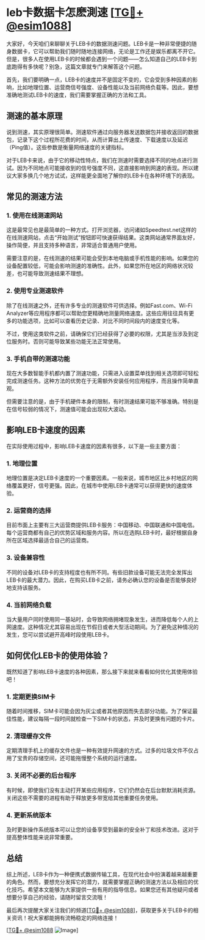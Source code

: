 # leb卡数据卡怎麽測速 [[TG💪+ @esim1088](https://t.me/s/esim1088)]

大家好，今天咱们来聊聊关于LEB卡的数据测速问题。LEB卡是一种非常便捷的随身数据卡，它可以帮助我们随时随地连接网络，无论是工作还是娱乐都离不开它。但是，很多人在使用LEB卡的时候都会遇到一个问题——怎么知道自己的LEB卡到底跑得有多快呢？别急，这篇文章就专门来解答这个问题。

首先，我们要明确一点，LEB卡的速度并不是固定不变的，它会受到多种因素的影响，比如地理位置、运营商信号强度、设备性能以及当前网络负载等。因此，要想准确地测试LEB卡的速度，我们需要掌握正确的方法和工具。

## 测速的基本原理

说到测速，其实原理很简单。测速软件通过向服务器发送数据包并接收返回的数据包，记录下这个过程所花费的时间，从而计算出上传速度、下载速度以及延迟（Ping值）。这些参数是衡量网络速度的关键指标。

对于LEB卡来说，由于它的移动性特点，我们在测速时需要选择不同的地点进行测试。因为不同地点可能接收到的信号强度不同，这直接影响到网速的表现。所以建议大家多换几个地方试试，这样能更全面地了解你的LEB卡在各种环境下的表现。

## 常见的测速方法

### 1. 使用在线测速网站

这是最常见也是最简单的一种方式。打开浏览器，访问诸如Speedtest.net这样的在线测速网站，点击“开始测试”按钮即可快速获得结果。这类网站通常界面友好，操作简便，并且支持多种语言，非常适合普通用户使用。

需要注意的是，在线测速的结果可能会受到本地电脑或手机性能的影响。如果您的设备配置较低，可能会影响测速的准确性。此外，如果您所在地区的网络状况较差，也可能导致测速结果不理想。

### 2. 使用专业测速软件

除了在线测速之外，还有许多专业的测速软件可供选择。例如Fast.com、Wi-Fi Analyzer等应用程序都可以帮助您更精确地测量网络速度。这些应用往往具有更多的功能选项，比如可以查看历史记录、对比不同时间段内的速度变化等。

不过，使用这类软件之前，请确保它们已经获得了必要的权限，尤其是当涉及到定位服务时。否则可能导致某些功能无法正常使用。

### 3. 手机自带的测速功能

现在大多数智能手机都内置了测速功能，只需进入设置菜单找到相关选项即可轻松完成测速任务。这种方法的优势在于无需额外安装任何应用程序，而且操作简单直观。

但需要注意的是，由于手机硬件本身的限制，有时测速结果可能不够准确。特别是在信号较弱的情况下，测速值可能会出现较大波动。

## 影响LEB卡速度的因素

在实际使用过程中，影响LEB卡速度的因素有很多，以下是一些主要方面：

### 1. 地理位置

地理位置是决定LEB卡速度的一个重要因素。一般来说，城市地区比乡村地区的网络覆盖更好，信号更强。因此，在城市中使用LEB卡通常可以获得更快的速度体验。

### 2. 运营商的选择

目前市面上主要有三大运营商提供LEB卡服务：中国移动、中国联通和中国电信。每个运营商都有自己的优势区域和服务内容。所以在选购LEB卡时，最好根据自身所在区域选择最适合自己的运营商。

### 3. 设备兼容性

不同的设备对LEB卡的支持程度也有所不同。有些旧款设备可能无法完全发挥出LEB卡的最大潜力。因此，在购买LEB卡之前，请务必确认您的设备是否能够良好地支持该服务。

### 4. 当前网络负载

当大量用户同时使用同一基站时，会导致网络拥堵现象发生，进而降低每个人的上网速度。这种情况尤其容易出现在节假日或者大型活动期间。为了避免这种情况的发生，您可以尝试避开高峰时段使用LEB卡。

## 如何优化LEB卡的使用体验？

既然知道了影响LEB卡速度的各种因素，那么接下来就来看看如何优化其使用体验吧！

### 1. 定期更换SIM卡

随着时间推移，SIM卡可能会因为灰尘或者其他原因而失去部分功能。为了保证最佳性能，建议每隔一段时间就检查一下SIM卡的状态，并及时更换有问题的卡片。

### 2. 清理缓存文件

定期清理手机上的缓存文件也是一种有效提升网速的方式。过多的垃圾文件不仅占用了宝贵的存储空间，还可能拖慢整个系统的运行速度。

### 3. 关闭不必要的后台程序

有时候，即使我们没有主动打开某些应用程序，它们仍然会在后台默默消耗资源。关闭这些不需要的进程有助于释放更多带宽给其他重要任务使用。

### 4. 更新系统版本

及时更新操作系统版本可以让您的设备享受到最新的安全补丁和技术改进。这对于提高整体性能来说非常重要。

## 总结

综上所述，LEB卡作为一种便携式数据传输工具，在现代社会中扮演着越来越重要的角色。然而，要想充分发挥它的潜力，就需要掌握正确的测速方法以及相应的优化技巧。希望本文能够为大家提供一些有用的指导信息。如果您还有其他疑问或者想要分享自己的经验，请随时留言交流哦！

最后再次提醒大家关注我们的频道[[TG💪+ @esim1088](https://t.me/s/esim1088)]，获取更多关于LEB卡的相关资讯！祝大家都能拥有流畅稳定的网络连接！

[[TG💪+ @esim1088](https://t.me/s/esim1088) ![Image](https://i.postimg.cc/4NQfJmqS/Snipaste-2025-05-13-00-14-12.png)]